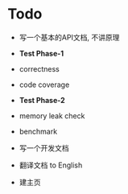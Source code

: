 # Todo

- 写一个基本的API文档, 不讲原理

- __Test Phase-1__
 - correctness
 - code coverage

- __Test Phase-2__
 - memory leak check
 - benchmark
 
- 写一个开发文档

- 翻译文档 to English

- 建主页
